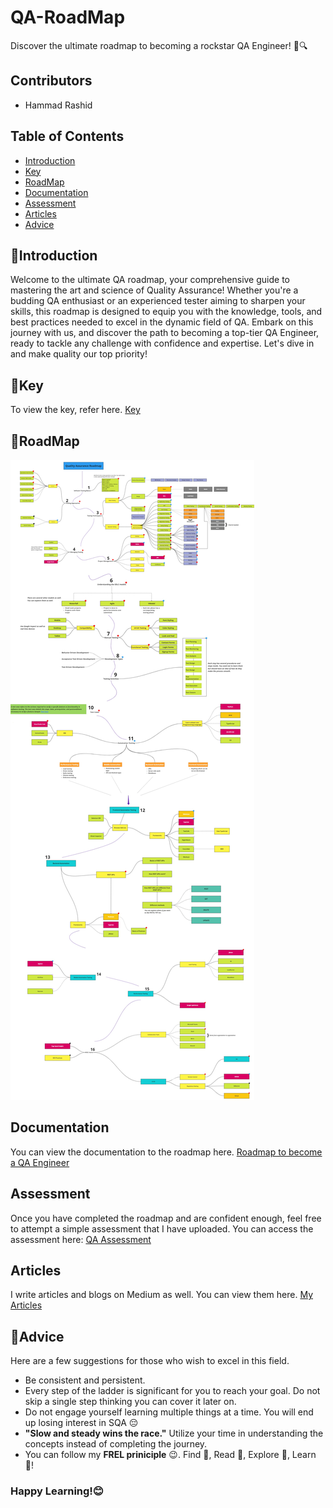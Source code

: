 # QA-RoadMap
Discover the ultimate roadmap to becoming a rockstar QA Engineer! 🚀🔍

## Contributors
- Hammad Rashid

## Table of Contents
- [Introduction](#introduction)
- [Key](#key)
- [RoadMap](#roadmap)
- [Documentation](#documentation)
- [Assessment](@assessment)
- [Articles](#articles)
- [Advice](#advice)

## 🙌Introduction
Welcome to the ultimate QA roadmap, your comprehensive guide to mastering the art and science of Quality Assurance! Whether you're a budding QA enthusiast or an experienced tester aiming to sharpen your skills, this roadmap is designed to equip you with the knowledge, tools, and best practices needed to excel in the dynamic field of QA. Embark on this journey with us, and discover the path to becoming a top-tier QA Engineer, ready to tackle any challenge with confidence and expertise. Let's dive in and make quality our top priority!

## 🔑Key
To view the key, refer here.
[Key](https://github.com/HammadRashid1997/QA-RoadMap/blob/main/images/Key.jpg)

## 🚡RoadMap
![RoadMap](images/Roadmap.jpg)

## Documentation
You can view the documentation to the roadmap here. [Roadmap to become a QA Engineer](https://github.com/HammadRashid1997/QA-RoadMap/blob/main/roadmap.pdf)

## Assessment
Once you have completed the roadmap and are confident enough, feel free to attempt a simple assessment that I have uploaded. You can access the assessment here: [QA Assessment](https://github.com/HammadRashid1997/QA-RoadMap/blob/main/Assessment.pdf)

## Articles
I write articles and blogs on Medium as well. You can view them here. [My Articles](https://medium.com/@hammad.rashid_73904)

## 🧔Advice

Here are a few suggestions for those who wish to excel in this field.

- Be consistent and persistent.
- Every step of the ladder is significant for you to reach your goal. Do not skip a single step thinking you can cover it later on.
- Do not engage yourself learning multiple things at a time. You will end up losing interest in SQA 😔
- **"Slow and steady wins the race."** Utilize your time in understanding the concepts instead of completing the journey.
- You can follow my **FREL priniciple** 😉. Find 🤔, Read 📖, Explore 🤯, Learn 🏫!

### Happy Learning!😊
